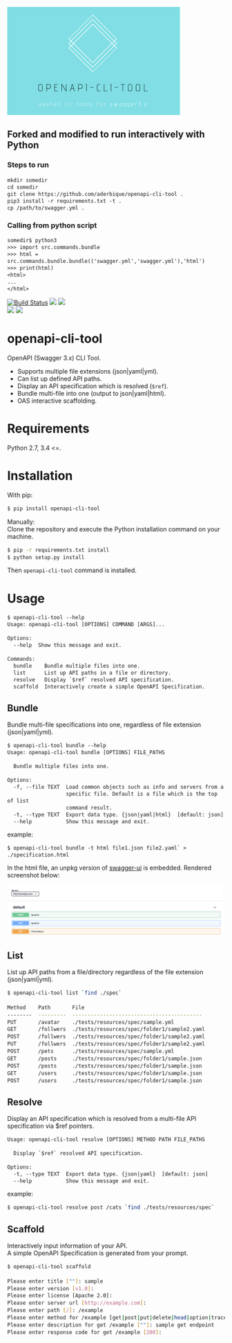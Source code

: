 ![openapi-cli-tool](https://raw.githubusercontent.com/hakopako/openapi-cli-tool/master/doc/logo.png)

## Forked and modified to run interactively with Python
### Steps to run
```
mkdir somedir
cd somedir
git clone https://github.com/aderbique/openapi-cli-tool .
pip3 install -r requirements.txt -t .
cp /path/to/swagger.yml .
```
### Calling from python script
```
somedir$ python3
>>> import src.commands.bundle
>>> html =  src.commands.bundle.bundle(('swagger.yml','swagger.yml'),'html')
>>> print(html)
<html>
...
</html>
```


[![Build Status](https://travis-ci.com/hakopako/openapi-cli-tool.svg?branch=master)](https://travis-ci.com/hakopako/openapi-cli-tool)
 <img src="https://img.shields.io/badge/version-v0.3.0-green.svg">
 <img src="https://img.shields.io/badge/license-MIT-lightgray.svg">  
<img src="https://img.shields.io/badge/python-2.7,3.4<=-blue.svg"> <img src="https://img.shields.io/badge/swagger-3.x-yellow.svg">

# openapi-cli-tool
OpenAPI (Swagger 3.x) CLI Tool.  

- Supports multiple file extensions (json|yaml|yml).
- Can list up defined API paths.
- Display an API specification which is resolved (`$ref`).
- Bundle multi-file into one (output to json|yaml|html).
- OAS interactive scaffolding.  

# Requirements

Python 2.7, 3.4 <=.

# Installation

With pip:

```bash
$ pip install openapi-cli-tool
```
Manually:  
Clone the repository and execute the Python installation command on your machine.  

```bash
$ pip -r requirements.txt install
$ python setup.py install
```

Then `openapi-cli-tool` command is installed.

# Usage

```
$ openapi-cli-tool --help
Usage: openapi-cli-tool [OPTIONS] COMMAND [ARGS]...

Options:
  --help  Show this message and exit.

Commands:
  bundle    Bundle multiple files into one.
  list      List up API paths in a file or directory.
  resolve   Display `$ref` resolved API specification.
  scaffold  Interactively create a simple OpenAPI Specification.
```

## Bundle

Bundle multi-file specifications into one, regardless of file extension (json|yaml|yml).

```
$ openapi-cli-tool bundle --help
Usage: openapi-cli-tool bundle [OPTIONS] FILE_PATHS

  Bundle multiple files into one.

Options:
  -f, --file TEXT  Load common objects such as info and servers from a
                   specific file. Default is a file which is the top of list
                   command result.
  -t, --type TEXT  Export data type. {json|yaml|html}  [default: json]
  --help           Show this message and exit.
```

example:
```
$ openapi-cli-tool bundle -t html file1.json file2.yaml` > ./specification.html
```

In the html file, an unpkg version of [swagger-ui](https://github.com/swagger-api/swagger-ui) is embedded. Rendered screenshot below:  


![bundle-html-img](https://raw.githubusercontent.com/hakopako/openapi-cli-tool/master/doc/bundle-html.png)


## List

List up API paths from a file/directory regardless of the file extension (json|yaml|yml).

```bash
$ openapi-cli-tool list `find ./spec`

Method    Path       File
--------  ---------  ------------------------------------------
PUT       /avatar    ./tests/resources/spec/sample.yml
GET       /follwers  ./tests/resources/spec/folder1/sample2.yaml
POST      /follwers  ./tests/resources/spec/folder1/sample2.yaml
PUT       /follwers  ./tests/resources/spec/folder1/sample2.yaml
POST      /pets      ./tests/resources/spec/sample.yml
GET       /posts     ./tests/resources/spec/folder1/sample.json
POST      /posts     ./tests/resources/spec/folder1/sample.json
GET       /users     ./tests/resources/spec/folder1/sample.json
POST      /users     ./tests/resources/spec/folder1/sample.json
```


## Resolve

Display an API specification which is resolved from  a multi-file API specification via $ref pointers.  

```
Usage: openapi-cli-tool resolve [OPTIONS] METHOD PATH FILE_PATHS

  Display `$ref` resolved API specification.

Options:
  -t, --type TEXT  Export data type. {json|yaml}  [default: json]
  --help           Show this message and exit.
```

example:
```bash
$ openapi-cli-tool resolve post /cats `find ./tests/resources/spec`
```


## Scaffold

Interactively input information of your API.  
A simple OpenAPI Specification is generated from your prompt.

```bash
$ openapi-cli-tool scaffold

Please enter title [""]: sample
Please enter version [v1.0]:
Please enter license [Apache 2.0]:
Please enter server url [http://example.com]:
Please enter path [/]: /example
Please enter method for /example [get|post|put|delete|head|option|trace]: get
Please enter description for get /example [""]: sample get endpoint
Please enter response code for get /example [200]:
```

